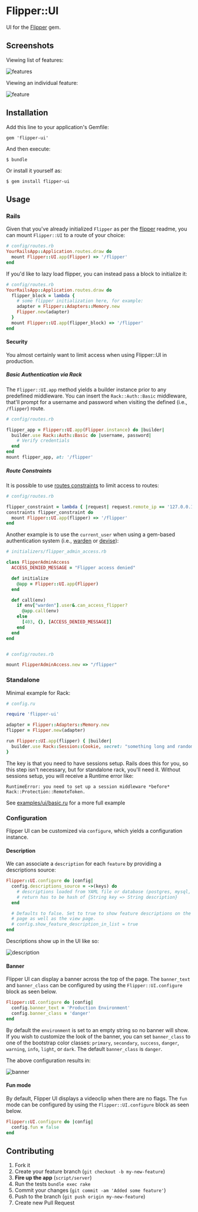 # Flipper::UI

UI for the [Flipper](https://github.com/jnunemaker/flipper) gem.

## Screenshots

Viewing list of features:

![features](images/features.png)

Viewing an individual feature:

![feature](images/feature.png)

## Installation

Add this line to your application's Gemfile:

    gem 'flipper-ui'

And then execute:

    $ bundle

Or install it yourself as:

    $ gem install flipper-ui

## Usage

### Rails

Given that you've already initialized `Flipper` as per the [flipper](https://github.com/jnunemaker/flipper) readme, you can mount `Flipper::UI` to a route of your choice:

```ruby
# config/routes.rb
YourRailsApp::Application.routes.draw do
  mount Flipper::UI.app(Flipper) => '/flipper'
end
```

If you'd like to lazy load flipper, you can instead pass a block to initialize it:

```ruby
# config/routes.rb
YourRailsApp::Application.routes.draw do
  flipper_block = lambda {
    # some flipper initialization here, for example:
    adapter = Flipper::Adapters::Memory.new
    Flipper.new(adapter)
  }
  mount Flipper::UI.app(flipper_block) => '/flipper'
end
```

#### Security

You almost certainly want to limit access when using Flipper::UI in production.

##### Basic Authentication via Rack
The `Flipper::UI.app` method yields a builder instance prior to any predefined middleware. You can insert the `Rack::Auth::Basic` middleware, that'll prompt for a username and password when visiting the defined (i.e., `/flipper`) route.

```ruby
# config/routes.rb

flipper_app = Flipper::UI.app(Flipper.instance) do |builder|
  builder.use Rack::Auth::Basic do |username, password|
    # Verify credentials
  end
end
mount flipper_app, at: '/flipper'
```

##### Route Constraints
It is possible to use [routes constraints](http://guides.rubyonrails.org/routing.html#request-based-constraints) to limit access to routes:

```ruby
# config/routes.rb

flipper_constraint = lambda { |request| request.remote_ip == '127.0.0.1' }
constraints flipper_constraint do
  mount Flipper::UI.app(flipper) => '/flipper'
end
```

Another example is to use the `current_user` when using a gem-based authentication system (i.e., [warden](https://github.com/hassox/warden) or [devise](https://github.com/plataformatec/devise)):

```ruby
# initializers/flipper_admin_access.rb

class FlipperAdminAccess
  ACCESS_DENIED_MESSAGE = "Flipper access denied"

  def initialize
    @app = Flipper::UI.app(Flipper)
  end

  def call(env)
    if env["warden"].user&.can_access_flipper?
      @app.call(env)
    else
      [403, {}, [ACCESS_DENIED_MESSAGE]]
    end
  end
end


# config/routes.rb

mount FlipperAdminAccess.new => "/flipper"
```

### Standalone

Minimal example for Rack:

```ruby
# config.ru

require 'flipper-ui'

adapter = Flipper::Adapters::Memory.new
flipper = Flipper.new(adapter)

run Flipper::UI.app(flipper) { |builder|
  builder.use Rack::Session::Cookie, secret: "something long and random"
}
```

The key is that you need to have sessions setup. Rails does this for you, so this step isn't necessary, but for standalone rack, you'll need it. Without sessions setup, you will receive a Runtime error like:

```
RuntimeError: you need to set up a session middleware *before* Rack::Protection::RemoteToken.
```

See [examples/ui/basic.ru](https://github.com/jnunemaker/flipper/blob/master/examples/ui/basic.ru) for a more full example

### Configuration

Flipper UI can be customized via `configure`, which yields a configuration instance.

#### Description

We can associate a `description` for each `feature` by providing a descriptions source:

```ruby
Flipper::UI.configure do |config|
  config.descriptions_source = ->(keys) do
    # descriptions loaded from YAML file or database (postgres, mysql, etc)
    # return has to be hash of {String key => String description}
  end

  # Defaults to false. Set to true to show feature descriptions on the list
  # page as well as the view page.
  # config.show_feature_description_in_list = true
end
```

Descriptions show up in the UI like so:

![description](images/description.png)

#### Banner

Flipper UI can display a banner across the top of the page. The `banner_text` and `banner_class` can be configured by using the `Flipper::UI.configure` block as seen below.

```ruby
Flipper::UI.configure do |config|
  config.banner_text = 'Production Environment'
  config.banner_class = 'danger'
end
```

By default the `environment` is set to an empty string so no banner will show. If you wish to customize the look of the banner, you can set `banner_class` to one of the bootstrap color classes: `primary`, `secondary`, `success`, `danger`, `warning`, `info`, `light`, or `dark`. The default `banner_class` is `danger`.

The above configuration results in:

![banner](images/banner.png)

#### Fun mode

By default, Flipper UI displays a videoclip when there are no flags. The `fun` mode can be configured by using the `Flipper::UI.configure` block as seen below.

```ruby
Flipper::UI.configure do |config|
  config.fun = false
end
```

## Contributing

1. Fork it
2. Create your feature branch (`git checkout -b my-new-feature`)
3. **Fire up the app** (`script/server`)
4. Run the tests `bundle exec rake`
5. Commit your changes (`git commit -am 'Added some feature'`)
6. Push to the branch (`git push origin my-new-feature`)
7. Create new Pull Request

